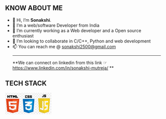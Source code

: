 ## KNOW ABOUT ME
- 👋 Hi, I’m <b>Sonakshi</b>.
- 👀 I’m a web/software Developer from India
- 🌱 I’m currently working as a Web developer and a Open source enthusiast
- 💞️ I’m looking to collaborate in C/C++, Python and web development
- 📫 You can reach me @ sonakshi2500@gmail.com
<br><hr>
**We can connect on linkedin from this link ☞
https://www.linkedin.com/in/sonakshi-mutreja/ **

## TECH STACK
<img src="img/HTML.PNG" width=50px height=70px style="float:left !important;"> <img src="img/CSS.png" width=50px height=70px style="float:left !important;"> <img src="img/JS.png" width=50px height=70px style="float:left !important;">


